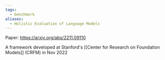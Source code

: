 ```yaml
---
tags:
  - benchmark
aliases:
  - Holistic Evaluation of Language Models
---
```

Paper: https://arxiv.org/abs/2211.09110

A framework developed at Stanford's [[Center for Research on Foundation Models]] (CRFM) in Nov 2022

